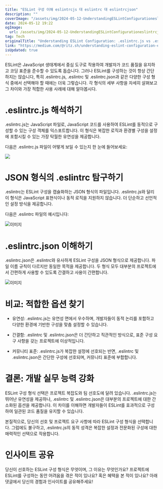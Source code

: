 ```yaml
---
title: "ESLint 구성 이해 eslintrcjs 대 eslintrc 대 eslintrcjson"
description: ""
coverImage: "/assets/img/2024-05-12-UnderstandingESLintConfigurationeslintrcjsvseslintrcvseslintrcjson_0.png"
date: 2024-05-12 19:22
ogImage: 
  url: /assets/img/2024-05-12-UnderstandingESLintConfigurationeslintrcjsvseslintrcvseslintrcjson_0.png
tag: Tech
originalTitle: "Understanding ESLint Configuration: .eslintrc.js vs .eslintrc vs .eslintrc.json"
link: "https://medium.com/@ritz.sh/understanding-eslint-configuration-eslintrc-js-vs-eslintrc-vs-eslintrc-json-287ec5e95bf4"
isUpdated: true
---
```





ESLint은 JavaScript 생태계에서 중심 도구로 작용하여 개발자가 코드 품질을 유지하고 코딩 표준을 준수할 수 있도록 돕습니다. 그러나 ESLint를 구성하는 것이 항상 간단하지는 않습니다, 특히 .eslintrc.js, .eslintrc 및 .eslintrc.json과 같은 다양한 구성 형식 중에서 선택해야 할 때에는 더욱 그렇습니다. 각 형식의 세부 사항을 자세히 살펴보고 그 차이와 가장 적합한 사용 사례에 대해 알아봅시다.

# .eslintrc.js 해석하기

.eslintrc.js는 JavaScript 파일로, JavaScript 코드를 사용하여 ESLint를 동적으로 구성할 수 있는 구성 객체를 익스포트합니다. 이 형식은 복잡한 로직과 환경별 구성을 설정에 포함시킬 수 있는 가장 탁월한 유연성을 제공합니다.

다음은 .eslintrc.js 파일이 어떻게 보일 수 있는지 한 눈에 들어보세요:  



<img src="/assets/img/2024-05-12-UnderstandingESLintConfigurationeslintrcjsvseslintrcvseslintrcjson_0.png" />

# JSON 형식의 .eslintrc 탐구하기

.eslintrc는 ESLint 구성을 캡슐화하는 JSON 형식의 파일입니다. .eslintrc.js와 달리 이 형식은 JavaScript 표현식이나 동적 로직을 지원하지 않습니다. 더 단순하고 선언적인 설정 방식을 제공합니다.

다음은 .eslintrc 파일의 예시입니다:




![이미지](/assets/img/2024-05-12-UnderstandingESLintConfigurationeslintrcjsvseslintrcvseslintrcjson_1.png)

# .eslintrc.json 이해하기

.eslintrc.json은 .eslintrc와 유사하게 ESLint 구성을 JSON 형식으로 제공합니다. 파일 이름 규칙이 다르지만 동일한 목적을 제공합니다. 두 형식 모두 대부분의 프로젝트에서 간편하게 사용할 수 있도록 간결하고 사용이 간편합니다.

![이미지](/assets/img/2024-05-12-UnderstandingESLintConfigurationeslintrcjsvseslintrcvseslintrcjson_2.png)



# 비교: 적합한 옵션 찾기

- 유연성: .eslintrc.js는 유연성 면에서 우수하며, 개발자들이 동적 논리를 포함하고 다양한 환경에 기반한 구성을 맞춤 설정할 수 있습니다.

- 간결함: .eslintrc 및 .eslintrc.json은 더 간단하고 직관적인 방식으로, 표준 구성 요구 사항을 갖는 프로젝트에 이상적입니다.

- 커뮤니티 표준: .eslintrc.js가 복잡한 설정에 선호되는 반면, .eslintrc 및 .eslintrc.json은 간단한 구성에 선호되며, 커뮤니티 표준에 부합합니다.

# 결론: 개발 실무 능력 강화

ESLint 구성 형식 선택은 프로젝트 복잡도와 팀 선호도에 달려 있습니다. .eslintrc.js는 뛰어난 유연성을 제공하나, .eslintrc 및 .eslintrc.json은 대부분의 프로젝트에 대한 간소화된 옵션을 제공합니다. 이 차이를 이해하면 개발자들이 ESLint를 효과적으로 구성하여 일관된 코드 품질을 유지할 수 있습니다.



본질적으로, 당신의 선호 및 프로젝트 요구 사항에 따라 ESLint 구성 형식을 선택합니다. 그럼에도 불구하고, .eslintrc.js의 동적 성격은 복잡한 설정과 전문화된 구성에 대한 매력적인 선택으로 작용합니다.

# 인사이트 공유

당신이 선호하는 ESLint 구성 형식은 무엇이며, 그 이유는 무엇인가요? 프로젝트에 ESLint를 구성하는 동안 어려움을 겪은 적이 있나요? 혹은 혜택을 본 적이 있나요? 아래 댓글에서 당신의 경험과 인사이트를 공유해주세요!